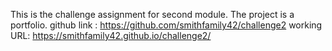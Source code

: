 This is the challenge assignment for second module. The project is a portfolio.
github link : https://github.com/smithfamily42/challenge2
working URL: https://smithfamily42.github.io/challenge2/

